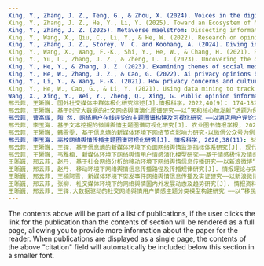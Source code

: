 ```yaml
---
Xing, Y., Zhang, J. Z., Teng, G., & Zhou, X. (2024). Voices in the digital storm: Unraveling online polarization with chatgpt. Technology in Society, 77, 102534. (中科院TOP, SSCI Q1, IF=10.1, 2/267)
Xing, Y., Zhang, J. Z., He, Y., Li, Y. (2025). Toward an Ecosystem of Non-Fungible Tokens from Mapping Public Opinions on Social Media. Financial Innovation, https://doi.org/10.1186/s40854-024-00674-8 (中科院一区, SSCI Q1, IF=6.9，9/233)
Xing, Y., Zhang, J. Z. (2025). Metaverse maelstrom: Dissecting information dynamics and polarisation. Journal of Information Science. https://doi.org/10.1177/01655515241307546
Xing, Y., Wang, X., Qiu, C., Li, Y., & He, W. (2022). Research on opinion polarization by big data analytics capabilities in online social networks. Technology in Society, 68, 101902. (中科院TOP，SSCI Q1, IF=10.1, 2/267)
Xing, Y., Zhang, J. Z., Storey, V. C. and Koohang, A. (2024). Diving into the divide: a systematic review of cognitive bias-based polarization on social media. Journal of Enterprise Information Management, 37(1): 259-287. (SSCI Q1, IF=7.4, 7/161)
Xing, Y., Wang, X., Wang, F.-K., Shi, Y., He, W., & Chang, H. (2021). Ranking Influential Nodes of Fake News Spreading on Mobile Social Networks. Journal of Global Information Management, 29(4), 93–130. (SSCI Q1, IF=4.5, 24/161)
Xing, Y., Yu, L., Zhang, J. Z., & Zheng, L. J. (2023). Uncovering the dark side of Artificial Intelligence in electronic markets. Journal of Organizational and End User Computing, 35(1), 1–25. (SCI、SSCI Q1)
Xing, Y., He, Y., & Zhang, J. Z. (2023). Examining themes of social media users’ opinion on remote work during COVID-19 pandemic: A justice theory perspective. Library Hi Tech.
Xing, Y., He, W., Zhang, J. Z., & Cao, G. (2022). Ai privacy opinions between us and Chinese people. Journal of Computer Information Systems, 63(3): 492-506.
Xing, Y., Li, Y., & Wang, F.-K. (2021). How privacy concerns and cultural differences affect public opinion during the COVID-19 pandemic: a case study. Aslib Journal of Information Management, 73(4), 517-542.
Xing, Y., He, W., Cao, G., & Li, Y. (2021). Using data mining to track the information spreading on social media about the COVID-19 outbreak. Electronic Library, 40(1/2), 63–82.
Wang, X., Xing, Y., Wei, Y., Zheng, Q., Xing, G. Public opinion information dissemination in mobile social networks - taking Sina Weibo as an example. Information Discovery and Delivery. 2020,48(4): 213-224.
邢云菲, 王晰巍. 国外社交媒体中群体极化研究综述[J].情报科学，2022,40(9)： 174-182.
邢云菲, 王晰巍. 基于时空大数据的社交网络舆情演化图谱研究——以“天和核心舱发射”话题为例[J].情报资料工作，2022,43(2):46-55.
邢云菲, 曹高辉, 陶 然. 网络用户在线评论的主题图谱构建及可视化研究 ——以酒店用户评论为例[J]. 情报科学, 2021,39(9): 101-109.
邢云菲, 李玉海. 基于文本挖掘的微博舆情主题图谱可视化研究[J]. 农业图书情报学报, 2021,33(7):12-23.
邢云菲, 王晰巍, 韩雪雯. 基于信息熵的新媒体环境下网络节点影响力研究-以微信公众号为例[J]. 图书情报工作, 2018.62(5)：76-86.
邢云菲, 李玉海. 高校网络舆情传播主题图谱可视化研究[J]. 情报科学, 2020,38(11): 88-93.
邢云菲, 王晰巍, 王铎. 基于信息熵的新媒体环境下负面网络舆情监测指标体系研究[J]. 现代情报, 2018(9):41-47.
邢云菲, 王晰巍, 韦雅楠. 新媒体环境下网络舆情用户情感演化模型研究——基于情感极性及情感强度理论[J]. 情报科学, 2018，36 (08):144-150.
王晰巍, 邢云菲, 赵丹. 基于社会网络分析的移动环境下网络舆情信息传播研究——以新浪微博“雾霾”话题为例[J]. 图书情报工作, 2015, 59(7)：14-22.
王晰巍, 邢云菲, 赵丹. 移动环境下网络舆情信息传播路径及传播规律研究[J]. 情报理论与实践, 2016, 39(9):107-113.
王晰巍, 邢云菲, 王楠阿雪. 新媒体环境下突发事件网络舆情信息传播及实证研究——以新浪微博“南海仲裁案”话题为例[J]. 情报理论与实践, 2017,40(9):1-7.
王晰巍, 邢云菲, 张柳. 社交媒体环境下的网络舆情国内外发展动态及趋势研究[J]. 情报资料工作, 2017(04):8-16.
王晰巍, 邢云菲, 王铎.大数据驱动的社交网络舆情用户情感主题分类模型构建研究 ——以“移民”主题为例[J].信息资源管理学报, 2020, 10(1):4-14.
---
```


The contents above will be part of a list of publications, if the user clicks the link for the publication than the contents of section will be rendered as a full page, allowing you to provide more information about the paper for the reader. When publications are displayed as a single page, the contents of the above "citation" field will automatically be included below this section in a smaller font.
